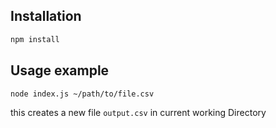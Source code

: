 ## Installation

```bash
npm install
```

## Usage example

```bash
node index.js ~/path/to/file.csv
```

this creates a new file `output.csv` in current working Directory
